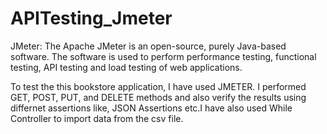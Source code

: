 # APITesting_Jmeter
JMeter: The Apache JMeter is an open-source, purely Java-based software. The software is used to perform performance testing, functional testing, API testing and load testing of web applications.



To test the this bookstore application, I have used JMETER. I performed GET, POST, PUT, and DELETE methods and also verify the results using differnet assertions like, JSON Assertions etc.I have also used While Controller to import data from the csv file. 
